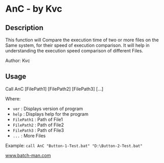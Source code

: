 
# AnC - by Kvc
## Description
This function will Compare the execution time of two or more files on the
 Same system, for their speed of execution comparison.
 It will help in understanding the execution speed comparison of different Files.

Author: Kvc

## Usage
Call AnC [FilePath1] [FilePath2] [FilePath3] [...]

Where:

- `ver`		: 	Displays version of program
- `help`		: 	Displays help for the program
- `FilePath1`	: 	Path of File1
- `FilePath2`	: 	Path of File2
- `FilePath3`	: 	Path of File3
- `...`    :    More Files

Example: 
`call AnC "Button-1-Test.bat" "D:\Button-2-Test.bat"`



www.batch-man.com
